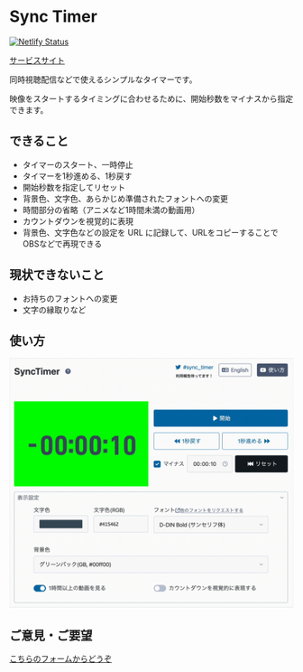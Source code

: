 # Sync Timer

[![Netlify Status](https://api.netlify.com/api/v1/badges/5293735a-2c79-494b-8193-594332626962/deploy-status)](https://app.netlify.com/sites/sync-timer/deploys)

[サービスサイト](https://sync-timer.netlify.app/)

同時視聴配信などで使えるシンプルなタイマーです。

映像をスタートするタイミングに合わせるために、開始秒数をマイナスから指定できます。

## できること

- タイマーのスタート、一時停止
- タイマーを1秒進める、1秒戻す
- 開始秒数を指定してリセット
- 背景色、文字色、あらかじめ準備されたフォントへの変更
- 時間部分の省略（アニメなど1時間未満の動画用）
- カウントダウンを視覚的に表現
- 背景色、文字色などの設定を URL に記録して、URLをコピーすることでOBSなどで再現できる

## 現状できないこと

- お持ちのフォントへの変更
- 文字の縁取りなど

## 使い方

![使い方動画](images/synctimer-usage.gif)

## ご意見・ご要望

[こちらのフォームからどうぞ](https://docs.google.com/forms/d/e/1FAIpQLSfgmFqq-t-vv6gC1YpgoH3nCK1b7gI0ROC25K1NX9r5jGtndg/viewform?usp=sf_link)
